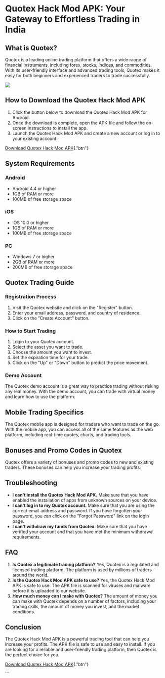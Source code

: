 # Quotex Hack Mod APK: Your Gateway to Effortless Trading in India

## What is Quotex?

Quotex is a leading online trading platform that offers a wide range of
financial instruments, including forex, stocks, indices, and
commodities. With its user-friendly interface and advanced trading
tools, Quotex makes it easy for both beginners and experienced traders
to trade successfully.

[![](https://static.quotex.io/files/4_en/300_250.jpg)](https://traff.sbs/brokerqxlid)

## How to Download the Quotex Hack Mod APK

1.  Click the button below to download the Quotex Hack Mod APK for
    Android.
2.  Once the download is complete, open the APK file and follow the
    on-screen instructions to install the app.
3.  Launch the Quotex Hack Mod APK and create a new account or log in to
    your existing account.

[Download Quotex Hack Mod
APK](\%22https://traff.sbs/brokerqxlid\%22){."btn"}

## System Requirements

### Android

-   Android 4.4 or higher
-   1GB of RAM or more
-   100MB of free storage space

### iOS

-   iOS 10.0 or higher
-   1GB of RAM or more
-   100MB of free storage space

### PC

-   Windows 7 or higher
-   2GB of RAM or more
-   200MB of free storage space

## Quotex Trading Guide

### Registration Process

1.  Visit the Quotex website and click on the "Register" button.
2.  Enter your email address, password, and country of residence.
3.  Click on the "Create Account" button.

### How to Start Trading

1.  Login to your Quotex account.
2.  Select the asset you want to trade.
3.  Choose the amount you want to invest.
4.  Set the expiration time for your trade.
5.  Click on the "Up" or "Down" button to predict the price
    movement.

### Demo Account

The Quotex demo account is a great way to practice trading without
risking any real money. With the demo account, you can trade with
virtual money and learn how to use the platform.

## Mobile Trading Specifics

The Quotex mobile app is designed for traders who want to trade on the
go. With the mobile app, you can access all of the same features as the
web platform, including real-time quotes, charts, and trading tools.

## Bonuses and Promo Codes in Quotex

Quotex offers a variety of bonuses and promo codes to new and existing
traders. These bonuses can help you increase your trading profits.

## Troubleshooting

-   **I can\'t install the Quotex Hack Mod APK.** Make sure that you
    have enabled the installation of apps from unknown sources on your
    device.
-   **I can\'t log in to my Quotex account.** Make sure that you are
    using the correct email address and password. If you have forgotten
    your password, you can click on the "Forgot Password" link on
    the login page.
-   **I can\'t withdraw my funds from Quotex.** Make sure that you have
    verified your account and that you have met the minimum withdrawal
    requirements.

## FAQ

1.  **Is Quotex a legitimate trading platform?** Yes, Quotex is a
    regulated and licensed trading platform. The platform is used by
    millions of traders around the world.
2.  **Is the Quotex Hack Mod APK safe to use?** Yes, the Quotex Hack Mod
    APK is safe to use. The APK file is scanned for viruses and malware
    before it is uploaded to our website.
3.  **How much money can I make with Quotex?** The amount of money you
    can make with Quotex depends on a number of factors, including your
    trading skills, the amount of money you invest, and the market
    conditions.

## Conclusion

The Quotex Hack Mod APK is a powerful trading tool that can help you
increase your profits. The APK file is safe to use and easy to install.
If you are looking for a reliable and user-friendly trading platform,
then Quotex is the perfect choice for you.

[Download Quotex Hack Mod
APK](\%22https://traff.sbs/brokerqxlid\%22){."btn"}

\`\`\`

